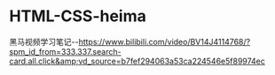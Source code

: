 # HTML-CSS-heima
黑马视频学习笔记--https://www.bilibili.com/video/BV14J4114768/?spm_id_from=333.337.search-card.all.click&amp;vd_source=b7fef294063a53ca224546e5f89974ec 
